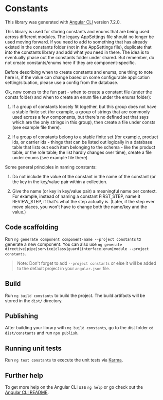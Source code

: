 # Constants

This library was generated with [Angular CLI](https://github.com/angular/angular-cli) version 7.2.0.

This library is used for storing constants and enums that are being used across different modules. The legacy AppSettings file should no longer be used moving forward. If you need to add to something that has already existed in the constants folder (not in the AppSettings file), duplicate that into the constants library and add what you need in there. The idea is to eventually phase out the constants folder under shared. But remember, do not create constants/enums here if they are component-specific.

Before describing when to create constants and enums, one thing to note here is, if the value can change based on some configurable application setting/situation, please use a config from the database.

Ok, now comes to the fun part - when to create a constant file (under the consts folder) and when to create an enum file (under the enums folder):

1. If a group of constants loosely fit together, but this group does not have a stable finite set (for example, a group of strings that are commonly used across a few components, but there's no defined set that says which are the only strings in this group), then create a file under consts (see example file there).

2. If a group of constants belong to a stable finite set (for example, product ids, or carrier ids - things that can be listed out logically in a database table that lists out each item belonging to the schema - like the product table, or the role table; the list hardly changes over time), create a file under enums (see example file there).

Some general principles in naming constants:

1. Do not include the value of the constant in the name of the constant (or the key in the key/value pair within a collection.

2. Give the name (or key in key/value pair) a meaningful name per context. For example, instead of naming a constant FIRST_STEP, name it REVIEW_STEP, if that's what the step actually is. (Later, if the step ever move places, you won't have to change both the name/key and the value.)

## Code scaffolding

Run `ng generate component component-name --project constants` to generate a new component. You can also use `ng generate directive|pipe|service|class|guard|interface|enum|module --project constants`.

> Note: Don't forget to add `--project constants` or else it will be added to the default project in your `angular.json` file.

## Build

Run `ng build constants` to build the project. The build artifacts will be stored in the `dist/` directory.

## Publishing

After building your library with `ng build constants`, go to the dist folder `cd dist/constants` and run `npm publish`.

## Running unit tests

Run `ng test constants` to execute the unit tests via [Karma](https://karma-runner.github.io).

## Further help

To get more help on the Angular CLI use `ng help` or go check out the [Angular CLI README](https://github.com/angular/angular-cli/blob/master/README.md).
